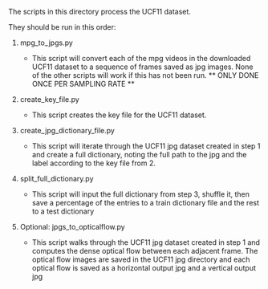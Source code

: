 The scripts in this directory process the UCF11 dataset.

They should be run in this order:

1. mpg_to_jpgs.py
   - This script will convert each of the mpg videos in the downloaded UCF11
     dataset to a sequence of frames saved as jpg images. None of the other 
     scripts will work if this has not been run.
     ** ONLY DONE ONCE PER SAMPLING RATE **

2. create_key_file.py
   - This script creates the key file for the UCF11 dataset. 

3. create_jpg_dictionary_file.py
   - This script will iterate through the UCF11 jpg dataset created in step 1
     and create a full dictionary, noting the full path to the jpg and the 
     label according to the key file from 2.

4. split_full_dictionary.py
   - This script will input the full dictionary from step 3, shuffle it, then
     save a percentage of the entries to a train dictionary file and the rest
     to a test dictionary

5. Optional: jpgs_to_opticalflow.py
   - This script walks through the UCF11 jpg dataset created in step 1 and 
     computes the dense optical flow between each adjacent frame. The optical
     flow images are saved in the UCF11 jpg directory and each optical flow
     is saved as a horizontal output jpg and a vertical output jpg
